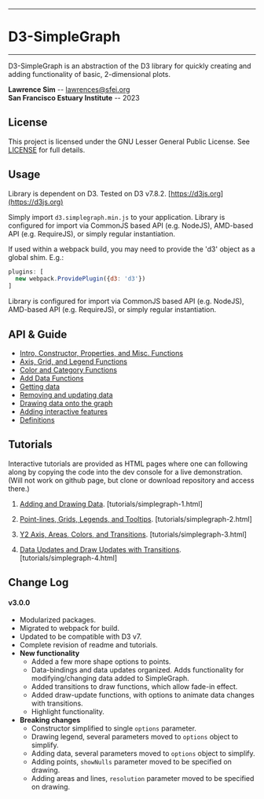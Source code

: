 ----------

# D3-SimpleGraph #

----------

D3-SimpleGraph is an abstraction of the D3 library for quickly creating and adding functionality of basic, 2-dimensional plots.

**Lawrence Sim** -- lawrences@sfei.org<br />
**San Francisco Estuary Institute** -- 2023

## License ##

This project is licensed under the GNU Lesser General Public License. See [LICENSE](LICENSE) for full details.

## Usage ##

Library is dependent on D3. Tested on D3 v7.8.2. [https://d3js.org](https://d3js.org)

Simply import `d3.simplegraph.min.js` to your application. Library is configured for import via CommonJS based API (e.g. NodeJS), AMD-based API (e.g. RequireJS), or simply regular instantiation. 

If used within a webpack build, you may need to provide the 'd3' object as a global shim. E.g.:

```javascript
plugins: [
  new webpack.ProvidePlugin({d3: 'd3'})
]
```

Library is configured for import via CommonJS based API (e.g. NodeJS), AMD-based API (e.g. RequireJS), or simply regular instantiation.

## API & Guide ##

* [Intro, Constructor, Properties, and Misc. Functions](api/README.md)
* [Axis, Grid, and Legend Functions](api/axis-grid-legend.md)
* [Color and Category Functions](api/color.md)
* [Add Data Functions](api/add-data.md)
* [Getting data](api/get-data2.md)
* [Removing and updating data](api/mod-data.md)
* [Drawing data onto the graph](api/draw.md)
* [Adding interactive features](api/interactivity.md)
* [Definitions](api/defs.md)

## Tutorials ##

Interactive tutorials are provided as HTML pages where one can following along by copying the code into the dev console for a live demonstration. (Will not work on github page, but clone or download repository and access there.)

1. [Adding and Drawing Data](tutorials/simplegraph-1.html). [tutorials/simplegraph-1.html]

2. [Point-lines, Grids, Legends, and Tooltips](tutorials/simplegraph-2.html). [tutorials/simplegraph-2.html]

2. [Y2 Axis, Areas, Colors, and Transitions](tutorials/simplegraph-3.html). [tutorials/simplegraph-3.html]

2. [Data Updates and Draw Updates with Transitions](tutorials/simplegraph-4.html). [tutorials/simplegraph-4.html]

## Change Log ##

#### v3.0.0 ####
  * Modularized packages.
  * Migrated to webpack for build.
  * Updated to be compatible with D3 v7.
  * Complete revision of readme and tutorials.
  * **New functionality**
    * Added a few more shape options to points.
    * Data-bindings and data updates organized. Adds functionality for modifying/changing data added to SimpleGraph.
    * Added transitions to draw functions, which allow fade-in effect.
    * Added draw-update functions, with options to animate data changes with transitions.
    * Highlight functionality.
  * **Breaking changes**
    * Constructor simplified to single `options` parameter.
    * Drawing legend, several parameters moved to `options` object to simplify.
    * Adding data, several parameters moved to `options` object to simplify.
    * Adding points, `showNulls` parameter moved to be specified on drawing.
    * Adding areas and lines, `resolution` parameter moved to be specified on drawing.